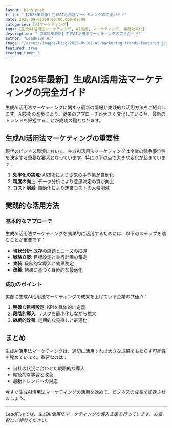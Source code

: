 ```yaml
---
layout: blog-post
title: "【2025年最新】生成AI活用法マーケティングの完全ガイド"
date: 2025-09-02T09:00:00.000+09:00
categories: [AIマーケティング]
tags: [生成AI活用法マーケティング, AI活用, マーケティング, 業務効率化]
description: "【2025年最新】生成AI活用法マーケティングの完全ガイド"
author: "LeadFive AI"
image: "/assets/images/blog/2025-09-02-ai-marketing-trends-featured.jpg"
featured: true
reading_time: 3
---
```


# 【2025年最新】生成AI活用法マーケティングの完全ガイド

生成AI活用法マーケティングに関する最新の情報と実践的な活用方法をご紹介します。AI技術の進歩により、従来のアプローチが大きく変化している今、最新のトレンドを把握することが成功の鍵となります。

## 生成AI活用法マーケティングの重要性

現代のビジネス環境において、生成AI活用法マーケティングは企業の競争優位性を決定する重要な要素となっています。特に以下の点で大きな変化が起きています：

1. **効率化の実現**: AI技術により従来の手作業が自動化
2. **精度の向上**: データ分析により意思決定の質が向上
3. **コスト削減**: 自動化により運営コストの大幅削減

## 実践的な活用方法

### 基本的なアプローチ

生成AI活用法マーケティングを効果的に活用するためには、以下のステップを踏むことが重要です：

- **現状分析**: 既存の課題とニーズの把握
- **戦略立案**: 目標設定と実行計画の策定  
- **実装**: 段階的な導入と効果測定
- **改善**: 結果に基づく継続的な最適化

### 成功のポイント

実際に生成AI活用法マーケティングで成果を上げている企業の共通点：

1. **明確な目標設定**: KPIを具体的に定義
2. **段階的導入**: リスクを最小化しながら拡大
3. **継続的改善**: 定期的な見直しと最適化

## まとめ

生成AI活用法マーケティングは、適切に活用すれば大きな成果をもたらす可能性を秘めています。重要なのは：

- 自社の状況に合わせた戦略的な導入
- 継続的な学習と改善
- 最新トレンドへの対応

今すぐ生成AI活用法マーケティングの活用を始めて、ビジネスの成長を加速させましょう。

---

*LeadFiveでは、生成AI活用法マーケティングの導入支援を行っています。お気軽にご相談ください。*